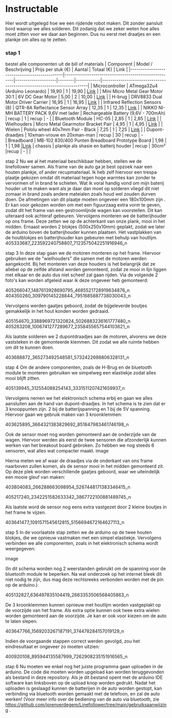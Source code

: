 # Instructable

Hier wordt uitgelegd hoe we een rijdende robot maken. Dit zonder aansluit bord waarop we alles solderen. Dit zodanig dat we zeker weten hoe alles moet zitten voor we daar aan beginnen. Dus nu eerst met draatjes en een plankje om alles op te zetten. 

### stap 1
bestel alle componenten uit de bill of materials 
| Component                                   | Model / Beschrijving                                | Prijs per stuk (€) | Aantal | Totaal (€) | Link                                                                  |
|---------------------------------------------|-----------------------------------------------------|--------------------|--------|------------|-----------------------------------------------------------------------|
| Microcontroller                             | ATmega32u4 (Arduino Leonardo)                       | 19,90              | 1      | 19,90      | [Link](https://whadda.com/nl/product/atmega32u4-leonardo-ontwikkelbord-wpb103/) |
| Mini Micro Metal Gear Motor 30:1            | 6V DC Gear Motor                                    | 5,00               | 2      | 10,00      | [Link](https://www.tinytronics.nl/shop/nl/mechanica-en-actuatoren/motoren/dc-motoren/aslong-jga12-n20-30-dc-transmissiemotor-6v-500rpm?fbclid=IwAR1u-LMwuQJD3mgTCO4AoHne9U6hnG0Yz1KG7pJNeg7NzDx2Ay1op920XMw) |
| H-brug                                      | DRV8833 Dual Motor Driver Carrier                   | 16,95              | 1      | 16,95      | [Link](https://www.vanallesenmeer.nl/DRV8833-Dual-Motor-Driver-Carrier-Pololu-2130?gclid=CjwKCAiAmsurBhBvEiwA6e-WPIBsegGwittozvcB6m5SHe9FdQcsteXlm8Xj9m_TJA7viCOSE4UreBoCJNoQAvD_BwE) |
| Infrared Reflection Sensors (8)             | QTR-8A Reflectance Sensor Array                     | 12,35              | 1      | 12,35      | [Link](https://www.vanallesenmeer.nl/QTR-8A-Reflectance-Sensor-Array-Pololu-960?gclid=CjwKCAiAmsurBhBvEiwA6e-WPESfFBC4gVZjiqnQ7vXWKjuIifyLNFbzevlTixKUkVR3WOfzj-IHWRoCD3MQAvD_BwE) |
| NIKKO NI-MH BATTERY PACK 9,6V met lader     | Rechargeable Battery (9,6V - 700mAh)                | recup              | 1      | recup      | -                                                                     |
| Bluetooth Module                            | HC-05                                               | 2,85               | 1      | 2,85       | [Link](https://nl.aliexpress.com/item/4000144439510.html?spm=a2g0o.productlist.main.1.5908139aQrhCsF&algo_pvid=4a5e5c42-d58a-45c1-9943-0cdae3c689d2&aem_p4p_detail=202312080752489106633218387090000295994&algo_exp_id=4a5e5c42-d58a-45c1-9943-0cdae3c689d2-0&pdp_npi=4%40dis%21EUR%213.00%212.85%21%21%213.16%21%21%40211b61ae17020507685531021ea840%2110000000438661080%21sea%21BE%210%21AB&curPageLogUid=Kh6Jn8DooFva&search_p4p_id=202312080752489106633218387090000295994_1) |
| Wielhouders                                | Micro Metal Gearmotor Bracket Pair                  | 4,95               | 1      | 4,95       | [Link](https://www.vanallesenmeer.nl/Micro-Metal-Gearmotor-Bracket-Pair-Black-Pololu-989?gclid=CjwKCAiAmsurBhBvEiwA6e-WPEul2iJFUSlVWHRO00z9ERrG0mlW9z6Wc7ezb0qhI3MgBeyGJD4lbBoCubcQAvD_BwE) |
| Wielen                                      | Pololu wheel 40x7mm Pair - Black                   | 7,25               | 1      | 7,25       | [Link](https://www.vanallesenmeer.nl/Wheel-40%C3%977mm-Pair-Pololu-1452/1453/1454?gclid=CjwKCAiAmsurBhBvEiwA6e-WPHzX60cO5VPQjRjlZcRoMAjekH47FnYHQb5lCrlD1Lyvtn_koZdvshoCbxMQAvD_BwE) |
| Dupont-draadjes                             | 10xman-vrouw en 20xman-man                         | recup                | 30     | recup     | -                  
| Breadboard                           |      MB-102 830/400 Punten Breadboard Prototype Board                    | 1,98                 | 1    | 1,98         |[Link](https://www.temu.com/ul/kuiper/un9.html?subj=goods-un&_bg_fs=1&_p_jump_id=894&_x_vst_scene=adg&goods_id=601099513243036&sku_id=17592195253973&adg_ctx=a-92d118b0~c-d14cc8e7~f-3e962b46&_x_ads_sub_channel=shopping&_p_rfs=1&_x_ns_prz_type=6&_x_ns_sku_id=17592195253973&mrk_rec=1&_x_ads_channel=google&_x_gmc_account=760631223&_x_login_type=Google&_x_ads_account=9370551288&_x_ads_set=20802353017&_x_ads_id=158931479434&_x_ads_creative_id=681990428390&_x_ns_source=g&_x_ns_gclid=Cj0KCQiAj_CrBhD-ARIsAIiMxT-pLHxwASqVzTrfLJ0jhk9U8RIukH6yW9x1GZfM6WGTXPh9PrrVubAaAv0KEALw_wcB&_x_ns_placement=&_x_ns_match_type=&_x_ns_ad_position=&_x_ns_product_id=760631223-en-17592195253973&_x_ns_target=&_x_ns_devicemodel=&_x_ns_wbraid=CjkKCQiA7OqrBhCFARIoACZa0OL22gWJ3hMkZZ1mKbGWUQOMSGpdDMEoTtUXnqaO0eZhieR-ZxoCjgw&_x_ns_gbraid=0AAAAAo4mICE-zCsBcAoemzdRXFu2lWIaU&_x_ns_targetid=pla-2231984345651&gad_source=1&gclid=Cj0KCQiAj_CrBhD-ARIsAIiMxT-pLHxwASqVzTrfLJ0jhk9U8RIukH6yW9x1GZfM6WGTXPh9PrrVubAaAv0KEALw_wcB)
| chassis                           | plankje als shasie en batterij houder                        | recup           | 30cm²    |recup        | -                  |
|




stap 2
Nu we al het materiaal beschikbaar hebben, stellen we de linefollower samen. Als frame van de auto ga je best opzoek naar een houten plankje, of ander recupmateriaal. Ik heb zelf hiervoor een trespa plaatje gekozen omdat dit materiaal tegen hoge warmtes kan zonder te vervormen of in brand te schieten. Wat ik voral handig vond om mijn baterij houder uit te maken want als je daar dan moet op solderen vliegd dit niet zomaar in brand zoals andere mateialen zoals houd wel zouden durven doen. De afmetingen van dit plaatje moeten ongeveer een 180x100mm zijn . Er kan voor gekozen worden om met een figuurzaag extra vorm te geven, zodat dit het frame van een gestroomlijnde wagen kan voorstellen. Dit kan uiteraard ook achteraf gebeuren. Vervolgens monteren we de batterijhouder op ons frame. Deze zetten we op de achterkant van onze plank, mooi in het midden. Ernaast worden 2 blokjes (500x250x10mm) geplakt, zodat we later de arduino boven de batterijhouder kunnen plaatsen. Het vastplakken van de houtblokjes en batterijhouder kan gebeuren met behulp van houtlijm. 405333687_223592240758807_7123575042251916946_n

stap 3
In deze stap gaan we de motoren monteren op het frame. Hiervoor gebruiken we de "wielhouders" die samen met de motoren werden aangekocht. Bij het monteren van deze houders is het belangrijk dat ze allebei op de zelfde afstand worden gemonteerd, zodat ze mooi in lijn liggen met elkaar en de auto dus niet scheef zal gaan rijden. Via de volgende 2 foto's kan worden afgeleid waar ik deze ongeveer heb gemonteerd:

405266047_1487613928690795_4685521728919634876_n 404350260_309790145228844_7951685887738030043_n

Vervolgens werden gaatjes geboord, zodat de bijgeleverde boutjes gemakkelijk in het hout konden worden gedraaid.

405154670_3388969721320824_5026883236161777480_n 405283208_1006741277289677_2358455657544103621_n

Als laatste solderen we 2 dupontdraadjes aan de motoren, alvorens we deze vaststeken in de gemonteerde klemmen. Dit zodat we alle ruimte hebben om dit te kunnen doen.

403688872_365273492548581_5732422698806328131_n

stap 4
Om de andere componenten, zoals de H-Brug en de bluetooth module te monteren gebruiken we simpelweg een elastiekje zodat alles mooi blijft zitten.

405139945_312554088254143_3331511207421659937_n

Vervolgens nemen we het elektronisch schema erbij en gaan we alles aansluiten aan de hand van dupont-draadjes. In het schema is te zien dat er 3 knooppunten zijn. 2 bij de batterijspanning en 1 bij de 5V spanning. Hiervoor gaan we gebruik maken van 3 kroonklemmen:

403625895_3664321383829692_851847983461746198_n

Ook de sensor moet nog worden gemonteerd aan de onderzijde van de wagen. Hiervoor werden als eerst de twee sensoren die afzonderlijk kunnen werken van het breakout board gebroken. Zo hebben we nog steeds 6 sensoren, wat alles wat compacter maakt. image

Hierna meten we af waar de draadjes via de onderkant van ons frame naarboven zullen komen, als de sensor mooi in het midden gemonteerd zit. Op deze plek worden verschillende gaatjes geboord, waar we uiteindelijk een mooie gleuf van maken:

403804083_266288663098954_5267448171383346415_n

405217240_2342251582633342_3867722100881489745_n

Als laatste word de sensor nog eens extra vastgezet door 2 kleine boutjes in het frame te vijzen.

403641477_1091571545612815_5156694672164627113_n

stap 5
In de voorlaatste stap zetten we de arduino op de twee houten blokjes, die we opnieuw vastmaken met een simpel elastiekje. Vervolgens verbinden we alle componenten, zoals in het elektronisch schema wordt weergegeven:

image

(In dit schema worden nog 2 weerstanden gebruikt om de spanning voor de bluetooth module te beperken. Na wat onderzoek op het internet bleek dit niet nodig te zijn, dus mag deze rechtsreeks verbonden worden met de pin op de arduino.)

405132827_636497835104419_2663353506568405863_n

De 3 kroonklemmen kunnen opnieuw met houtlijm worden vastgeplakt op de voorzijde van het frame. Als extra optie kunnen ook twee extra wielen worden gemonteerd aan de voorzijde. Je kan er ook voor kiezen om de auto te laten slepen.

403647766_1569203267187191_374478284157019129_n

Indien de voorgaande stappen correct werden gevolgd, zou het eindresultaat er ongeveer zo moeten uitzien:

400920108_895944135587999_7262908235151916565_n

stap 6
Nu moeten we enkel nog het juiste programma gaan uploaden in de arduino. De code die moeten worden upgeload kan worden teruggevonden als bestand in deze repository. Als je dit bestand opent met de arduino IDE software kan linksboven op de upload knop worden gedrukt. Nadat het uploaden is geslaagd kunnen de batterijen in de auto worden gestopt, kan verbinding via bluetooth worden gemaakt met de telefoon, en zal de auto werken! (Voor meer info over de bediening van de auto via bluetooth, zie https://github.com/jorenverdegem/Linefollower/tree/main/gebruiksaanwijzing .
